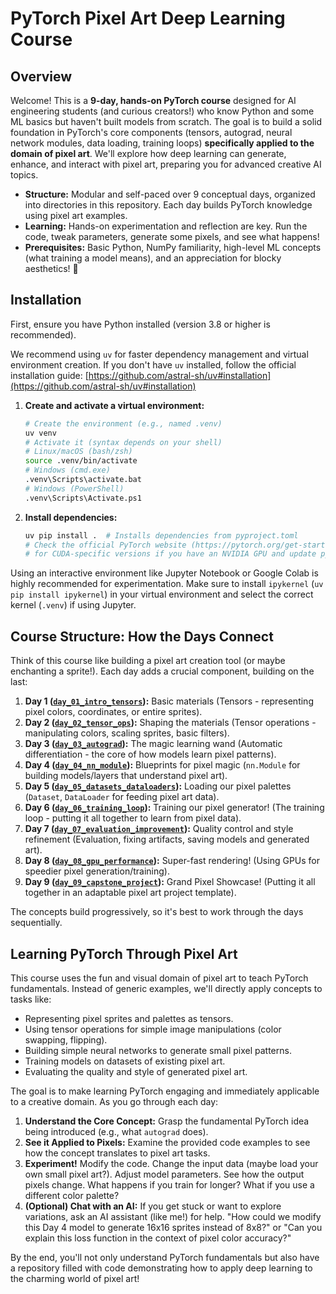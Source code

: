 # PyTorch Pixel Art Deep Learning Course

## Overview

Welcome! This is a **9-day, hands-on PyTorch course** designed for AI engineering students (and curious creators!) who know Python and some ML basics but haven't built models from scratch. The goal is to build a solid foundation in PyTorch's core components (tensors, autograd, neural network modules, data loading, training loops) **specifically applied to the domain of pixel art**. We'll explore how deep learning can generate, enhance, and interact with pixel art, preparing you for advanced creative AI topics.

- **Structure:** Modular and self-paced over 9 conceptual days, organized into directories in this repository. Each day builds PyTorch knowledge using pixel art examples.
- **Learning:** Hands-on experimentation and reflection are key. Run the code, tweak parameters, generate some pixels, and see what happens!
- **Prerequisites:** Basic Python, NumPy familiarity, high-level ML concepts (what training a model means), and an appreciation for blocky aesthetics! 👾

## Installation

First, ensure you have Python installed (version 3.8 or higher is recommended).

We recommend using `uv` for faster dependency management and virtual environment creation. If you don't have `uv` installed, follow the official installation guide: [https://github.com/astral-sh/uv#installation](https://github.com/astral-sh/uv#installation)

1. **Create and activate a virtual environment:**

   ```bash
   # Create the environment (e.g., named .venv)
   uv venv
   # Activate it (syntax depends on your shell)
   # Linux/macOS (bash/zsh)
   source .venv/bin/activate
   # Windows (cmd.exe)
   .venv\Scripts\activate.bat
   # Windows (PowerShell)
   .venv\Scripts\Activate.ps1
   ```

2. **Install dependencies:**

   ```bash
   uv pip install .  # Installs dependencies from pyproject.toml
   # Check the official PyTorch website (https://pytorch.org/get-started/locally/)
   # for CUDA-specific versions if you have an NVIDIA GPU and update pyproject.toml accordingly.
   ```

Using an interactive environment like Jupyter Notebook or Google Colab is highly recommended for experimentation. Make sure to install `ipykernel` (`uv pip install ipykernel`) in your virtual environment and select the correct kernel (`.venv`) if using Jupyter.

## Course Structure: How the Days Connect

Think of this course like building a pixel art creation tool (or maybe enchanting a sprite!). Each day adds a crucial component, building on the last:

1. **Day 1 ([`day_01_intro_tensors`](./day_01_intro_tensors/)):** Basic materials (Tensors - representing pixel colors, coordinates, or entire sprites).
2. **Day 2 ([`day_02_tensor_ops`](./day_02_tensor_ops/)):** Shaping the materials (Tensor operations - manipulating colors, scaling sprites, basic filters).
3. **Day 3 ([`day_03_autograd`](./day_03_autograd/)):** The magic learning wand (Automatic differentiation - the core of how models learn pixel patterns).
4. **Day 4 ([`day_04_nn_module`](./day_04_nn_module/)):** Blueprints for pixel magic (`nn.Module` for building models/layers that understand pixel art).
5. **Day 5 ([`day_05_datasets_dataloaders`](./day_05_datasets_dataloaders/)):** Loading our pixel palettes (`Dataset`, `DataLoader` for feeding pixel art data).
6. **Day 6 ([`day_06_training_loop`](./day_06_training_loop/)):** Training our pixel generator! (The training loop - putting it all together to learn from pixel data).
7. **Day 7 ([`day_07_evaluation_improvement`](./day_07_evaluation_improvement/)):** Quality control and style refinement (Evaluation, fixing artifacts, saving models and generated art).
8. **Day 8 ([`day_08_gpu_performance`](./day_08_gpu_performance/)):** Super-fast rendering! (Using GPUs for speedier pixel generation/training).
9. **Day 9 ([`day_09_capstone_project`](./day_09_capstone_project/)):** Grand Pixel Showcase! (Putting it all together in an adaptable pixel art project template).

The concepts build progressively, so it's best to work through the days sequentially.

## Learning PyTorch Through Pixel Art

This course uses the fun and visual domain of pixel art to teach PyTorch fundamentals. Instead of generic examples, we'll directly apply concepts to tasks like:

- Representing pixel sprites and palettes as tensors.
- Using tensor operations for simple image manipulations (color swapping, flipping).
- Building simple neural networks to generate small pixel patterns.
- Training models on datasets of existing pixel art.
- Evaluating the quality and style of generated pixel art.

The goal is to make learning PyTorch engaging and immediately applicable to a creative domain. As you go through each day:

1.  **Understand the Core Concept:** Grasp the fundamental PyTorch idea being introduced (e.g., what `autograd` does).
2.  **See it Applied to Pixels:** Examine the provided code examples to see how the concept translates to pixel art tasks.
3.  **Experiment!** Modify the code. Change the input data (maybe load your own small pixel art?). Adjust model parameters. See how the output pixels change. What happens if you train for longer? What if you use a different color palette?
4.  **(Optional) Chat with an AI:** If you get stuck or want to explore variations, ask an AI assistant (like me!) for help. "How could we modify this Day 4 model to generate 16x16 sprites instead of 8x8?" or "Can you explain this loss function in the context of pixel color accuracy?"

By the end, you'll not only understand PyTorch fundamentals but also have a repository filled with code demonstrating how to apply deep learning to the charming world of pixel art!
